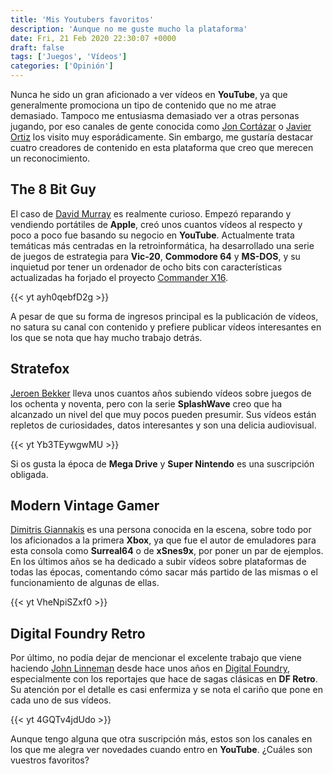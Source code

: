 ```yaml
---
title: 'Mis Youtubers favoritos'
description: 'Aunque no me guste mucho la plataforma'
date: Fri, 21 Feb 2020 22:30:07 +0000
draft: false
tags: ['Juegos', 'Vídeos']
categories: ['Opinión']
---
```


Nunca he sido un gran aficionado a ver vídeos en **YouTube**, ya que generalmente promociona un tipo de contenido que no me atrae demasiado. Tampoco me entusiasma demasiado ver a otras personas jugando, por eso canales de gente conocida como [Jon Cortázar](https://www.youtube.com/channel/UCMFwjqtDveP1PHq9v9igiFw) o [Javier Ortiz](https://www.youtube.com/channel/UCSaVwN8v8iRnys6aZqEVQqA) los visito muy esporádicamente. Sin embargo, me gustaría destacar cuatro creadores de contenido en esta plataforma que creo que merecen un reconocimiento.

## The 8 Bit Guy

El caso de [David Murray](http://www.the8bitguy.com/) es realmente curioso. Empezó reparando y vendiendo portátiles de **Apple**, creó unos cuantos vídeos al respecto y poco a poco fue basando su negocio en **YouTube**. Actualmente trata temáticas más centradas en la retroinformática, ha desarrollado una serie de juegos de estrategia para **Vic-20**, **Commodore 64** y **MS-DOS**, y su inquietud por tener un ordenador de ocho bits con características actualizadas ha forjado el proyecto [Commander X16](http://www.commanderx16.com/).

{{< yt ayh0qebfD2g >}}

A pesar de que su forma de ingresos principal es la publicación de vídeos, no satura su canal con contenido y prefiere publicar vídeos interesantes en los que se nota que hay mucho trabajo detrás.

## Stratefox

[Jeroen Bekker](https://twitter.com/strafefox) lleva unos cuantos años subiendo vídeos sobre juegos de los ochenta y noventa, pero con la serie **SplashWave** creo que ha alcanzado un nivel del que muy pocos pueden presumir. Sus vídeos están repletos de curiosidades, datos interesantes y son una delicia audiovisual.

{{< yt Yb3TEywgwMU >}}

Si os gusta la época de **Mega Drive** y **Super Nintendo** es una suscripción obligada.

## Modern Vintage Gamer

[Dimitris Giannakis](https://twitter.com/ModernVintageG) es una persona conocida en la escena, sobre todo por los aficionados a la primera **Xbox**, ya que fue el autor de emuladores para esta consola como **Surreal64** o de **xSnes9x**, por poner un par de ejemplos. En los últimos años se ha dedicado a subir vídeos sobre plataformas de todas las épocas, comentando cómo sacar más partido de las mismas o el funcionamiento de algunas de ellas.

{{< yt VheNpiSZxf0 >}}

## Digital Foundry Retro

Por último, no podía dejar de mencionar el excelente trabajo que viene haciendo [John Linneman](https://twitter.com/dark1x) desde hace unos años en [Digital Foundry](https://www.youtube.com/user/DigitalFoundry), especialmente con los reportajes que hace de sagas clásicas en **DF Retro**. Su atención por el detalle es casi enfermiza y se nota el cariño que pone en cada uno de sus vídeos.

{{< yt 4GQTv4jdUdo >}}

Aunque tengo alguna que otra suscripción más, estos son los canales en los que me alegra ver novedades cuando entro en **YouTube**. ¿Cuáles son vuestros favoritos?